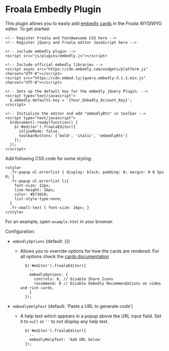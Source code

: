 # Froala Embedly Plugin

This plugin allows you to easily add [embedly cards](http://embed.ly/cards) in the Froala WYSIWYG editor. To get started:

```
<!-- Register Froala and FontAwesome CSS here -->
<!-- Register jQuery and Froala editor JavaScript here -->

<!-- include embedly plugin -->
<script src="js/plugins/embedly.js"></script>

<!-- Include official embedly libraries -->
<script async src="https://cdn.embedly.com/widgets/platform.js" charset="UTF-8"></script>
<script src="https://cdn.embed.ly/jquery.embedly-3.1.1.min.js" charset="UTF-8"></script>

<!-- Sets up the default key for the embedly jQuery Plugin. -->
<script type="text/javascript">
  $.embedly.defaults.key = '{Your_Embedly_Account_Key}';
</script>

<!-- Initialize the editor and add "embedlyBtn" in toolbar -->
<script type="text/javascript">
  $(document).ready(function() {
    $('#editor').froalaEditor({
      inlineMode: false,
      toolbarButtons: ['bold', 'italic', 'embedlyBtn']
    });
  });
</script>
```

Add following CSS code for some styling:

```
<style>
  .fr-popup ul.errorlist { display: block; padding: 0; margin: 0 0 5px 0; }
  .fr-popup ul.errorlist li{
    font-size: 12px;
    line-height: 16px;
    color: #b73018;
    list-style-type:none;
  }
  .fr-small-text { font-size: 16px; }
</style>
```

For an example, open `example.html` in your browser.

Configuration:
- `embedlyOptions` (default: {})
  - Allows you to override options for how the cards are rendered. For all options check the [cards documentation](http://docs.embed.ly/docs/cards#customize)

    ```
      $('#editor').froalaEditor({
        --
        embedlyOptions: {
          controls: 0, // Disable Share Icons
          recommend: 0 // Disable Embedly Recommendations on video and rich cards.
        }
      });
    ```
- `embedlyHelpText` (default: 'Paste a URL to generate code')
  - A help text which appears in a popup above the URL input field. Set it to `null` or `''` to not display any help text.

    ```
      $('#editor').froalaEditor({
        --
        embedlyHelpText: 'Add URL below'
      });
    ```